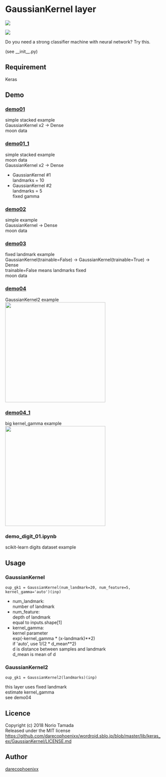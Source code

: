 GaussianKernel layer
====
![](http://yunopon.sakura.ne.jp/sblo_files/wordroid/image/demo01_01.png)

![](http://yunopon.sakura.ne.jp/sblo_files/wordroid/image/demo03_02.png)

Do you need a strong classifier machine with neural network? Try this.

(see \_\_init\_\_.py)

## Requirement
Keras

## Demo
### [demo01](demo/demo01.ipynb)  
simple stacked example  
GaussianKernel x2 -> Dense  
moon data

### [demo01_1](demo/demo01_1.ipynb)  
simple stacked example  
moon data  
GaussianKernel x2 -> Dense  
* GaussianKernel #1  
landmarks = 10
* GaussianKernel #2  
landmarks = 5  
fixed gamma

### [demo02](demo/demo02.ipynb)  
simple example  
GaussianKernel -> Dense  
moon data

### [demo03](demo/demo03.ipynb)  
fixed landmark example  
GaussianKernel(trainable=False) -> GaussianKernel(trainable=True) -> Dense  
trainable=False means landmarks fixed  
moon data

### [demo04](demo/demo04.ipynb)
GaussianKernel2 example  
<img src="http://yunopon.sakura.ne.jp/sblo_files/wordroid/image/demo04_01.png" width="320px">

### [demo04_1](demo/demo04_1.ipynb)
big kernel_gamma example  
<img src="http://yunopon.sakura.ne.jp/sblo_files/wordroid/image/demo04_1_01.png" width="320px">

### demo_digit_01.ipynb
scikit-learn digits dataset example


## Usage
### GaussianKernel
    oup_gk1 = GaussianKernel(num_landmark=20, num_feature=5, kernel_gamma='auto')(inp)

* num_landmark:  
number of landmark
* num_feature:  
depth of landmark  
equal to inputs.shape\[1]  
* kernel_gamma:  
kernel parameter  
exp(-kernel_gamma * (x-landmark)\**2)  
if 'auto', use 1/(2 * d_mean\**2)  
d is distance between samples and landmark  
d_mean is mean of d  

### GaussianKernel2
    oup_gk1 = GaussianKernel2(landmarks)(inp)

this layer uses fixed landmark  
estimate kernel_gamma  
see demo04

## Licence
Copyright (c) 2018 Norio Tamada  
Released under the MIT license  
https://github.com/darecophoenixx/wordroid.sblo.jp/blob/master/lib/keras_ex/GaussianKernel/LICENSE.md


## Author
[darecophoenixx](https://github.com/darecophoenixx)
